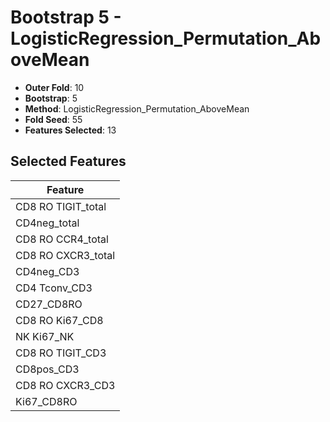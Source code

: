 # Bootstrap 5 - LogisticRegression_Permutation_AboveMean

- **Outer Fold**: 10
- **Bootstrap**: 5
- **Method**: LogisticRegression_Permutation_AboveMean
- **Fold Seed**: 55
- **Features Selected**: 13

## Selected Features

| Feature |
|---------|
| CD8 RO TIGIT_total |
| CD4neg_total |
| CD8 RO CCR4_total |
| CD8 RO CXCR3_total |
| CD4neg_CD3 |
| CD4 Tconv_CD3 |
| CD27_CD8RO |
| CD8 RO Ki67_CD8 |
| NK Ki67_NK |
| CD8 RO TIGIT_CD3 |
| CD8pos_CD3 |
| CD8 RO CXCR3_CD3 |
| Ki67_CD8RO |
